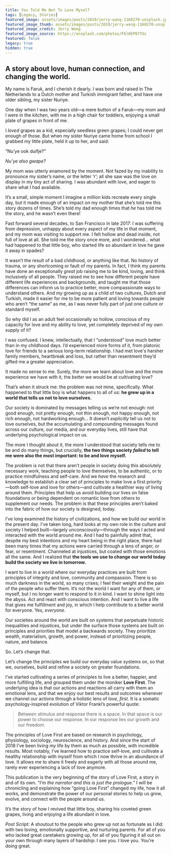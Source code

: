 ```yaml
---
title: You Told Me Not To Love Myself
tags: [Legacy, Stories]
featured_image: assets/images/posts/2019/jerry-wang-1160270-unsplash.jpg
featured_image_thumb: assets/images/posts/2019/jerry-wang-1160270-unsplash_thumbnail.jpg
featured_image_credit: Jerry Wang
featured_image_source: https://unsplash.com/photos/F6lHEP87YGc
featured: false
legacy: true
hidden: true
---
```


## A story about love, human connection, and changing the world.
<!--more-->

My name is Faruk, and I cherish it dearly. I was born and raised in The Netherlands to a Dutch mother and Turkish immigrant father, and have one older sibling, my sister Nuriye.

One day when I was two years old—a mere button of a Faruk—my mom and I were in the kitchen, with me in a high chair for toddlers, enjoying a small plate of grapes in front of me.

I _loved_ grapes as a kid, especially seedless green grapes; I could never get enough of those. But when my sister Nuriye came home from school I grabbed my little plate, held it up to her, and said:

“Nu’ye ook duifje?”

_Nu’ye also gwape?_

My mom was utterly enamored by the moment. Not fazed by my inability to pronounce my sister’s name, or the letter ‘r’; all she saw was the love on display in my tiny act of sharing. I was abundant with love, and eager to share what I had available.

It’s a small, simple moment I imagine a million kids recreate every single day, but it made enough of an impact on my mother that she’s told me this story dozens of times. She’s told my dad enough times that _he_ has told me the story, and he wasn’t even there!

Fast forward several decades, to San Francisco in late 2017: I was suffering from depression, unhappy about every aspect of my life in that moment, and my mom was visiting to support me. I felt hollow and dead inside, not full of love at all. She told me the story once more, and I wondered… what had happened to that little boy, who started life so abundant in love he gave it away in spades?

It wasn’t the result of a bad childhood, or anything like that. No history of trauma, or any shortcoming or fault of my parents. In fact, I think my parents have done an exceptionally _great_ job raising me to be kind, loving, and think inclusively of all people. They raised me to see how different people have different life experiences and backgrounds, and taught me that those differences can inform us to practice better, more compassionate ways to understand others. And my growing up as a child of two cultures, Dutch and Turkish, made it easier for me to be more patient and loving towards people who aren’t “the same” as me, as I was never fully part of just one culture or standard myself.

So why did I as an adult feel occasionally so hollow, conscious of my capacity for love and my ability to love, yet completely deprived of my own supply of it?

I was confused. I knew, intellectually, that I “understood” love much better than in my childhood days. I’d experienced more forms of it, from platonic love for friends to a serious long-term relationship. I had met love's harsher family members, heartbreak and loss, but rather than resentment they’d gifted me a greater appreciation.

It made no sense to me. Surely, the more we learn about love and the more experience we have with it, the _better_ we would be at cultivating love?

That’s when it struck me: the problem was not mine, specifically. What happened to that little boy is what happens to all of us: **he grew up in a world that tells us not to love ourselves.**

Our society is dominated by messages telling us we’re not enough: not good enough, not pretty enough, not thin enough, not happy enough, not rich enough, not hardworking enough… It doesn’t _explicitly_ tell us not to love ourselves, but the accumulating and compounding messages found across our culture, our media, and our everyday lives, still have that underlying psychological impact on us.

The more I thought about it, the more I understood that society tells me to be and do many things, but crucially, **the two things society _failed_ to tell me were also the most important: to be and love myself.**

The problem is not that there aren’t people in society doing this absolutely necessary work, teaching people to love themselves, to be authentic, or to practice mindfulness and self-care. And we _have_ the research and knowledge to establish a clear set of principles to make love a first priority—both self-love and love for others—and cultivate a healthier way of living around them. Principles that help us avoid building our lives on false foundations or being dependent on romantic love from others to supplement our needs. The problem is that these principles aren’t baked into the fabric of how our society is designed, today.

I’ve long examined the history of civilizations, and how we build our world in the present day. I’ve taken long, hard looks at my own role in the culture and society I helped built—largely unconsciously—through the ways I acted and interacted with the world around me. And I had to painfully admit that, despite my best intentions and my heart being in the right place, there had been many times that my actions were carried through a lens of anger, or fear, or resentment. Channeled at injustices, but coated with those emotions all the same. And I realized that **the tools we use to change our world today build the society we live in tomorrow.**

I want to live in a world where our everyday practices are built from principles of integrity and love, community and compassion. There is so much darkness in the world, so many crises; I feel their weight and the pain of the people who suffer them. It’s not the world I want for any of them, or myself, but I no longer want to respond to it in kind. I want to shine light into the abyss. Act and react with conscious intention. And I want to live a life that gives me fulfillment and joy, in which I help contribute to a better world for everyone. Yes, _everyone_.

Our societies around the world are built on systems that perpetuate historic inequalities and injustices, but under the surface those systems are built on principles and priorities that model a backwards society. They prioritize wealth, materialism, growth, and power, instead of prioritizing people, nature, and balance.

So. Let’s change that.

Let’s change the principles we build our everyday value systems on, so that we, ourselves, build and refine a society on greater foundations.

I’ve started cultivating a series of principles to live a better, happier, and more fulfilling life, and grouped them under the moniker **Love First**. The underlying idea is that our actions and reactions all carry with them an emotional lens, and that we enjoy our best results and outcomes whenever we channel our actions through a holistic lens of _love, first_. It is a somatic psychology-inspired evolution of Viktor Frankl’s powerful quote:

> Between stimulus and response there is a space. In that space is our power to choose our response. In our response lies our growth and our freedom.

The principles of Love First are based on research in psychology, physiology, sociology, neuroscience, and history. And since the start of 2018 I’ve been living my life by them as much as possible, with incredible results. Most notably, I’ve learned how to practice self-love, and cultivate a healthy relationship with myself from which I now thrive in an abundance of love. It allows me to share it freely and eagerly with all those around me, rarely ever experiencing a lack of love anymore.

This publication is the very beginning of the story of Love First, a story in and of its own. _“I’m the narrator and this is just the prologue.”_ I will be chronicling and explaining how “going Love First” changed my life, how it all works, and demonstrate the power of our personal stories to help us grow, evolve, and connect with the people around us.

It’s the story of how I revived that little boy, sharing his coveted green grapes, living and enjoying a life abundant in love.


_Post Script:_
A shoutout to the people who grew up not as fortunate as I did: with two loving, emotionally supportive, and nurturing parents. For all of you who lacked great caretakers growing up, for all of you figuring it all out on your own through many layers of hardship: I see you. I love you. You’re doing great.
